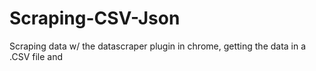 # Scraping-CSV-Json
Scraping data w/ the datascraper plugin in chrome, getting the data in a .CSV file and 
